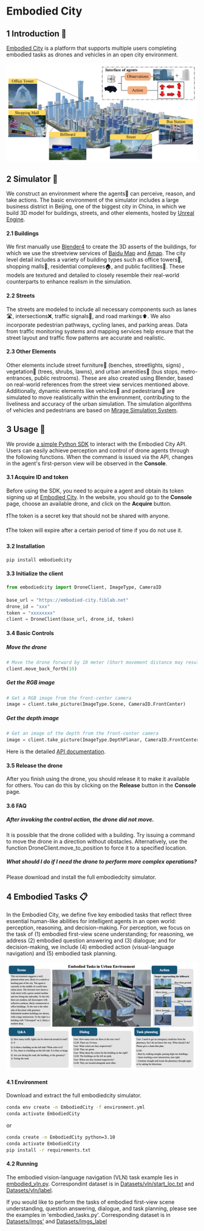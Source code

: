 # Embodied City


##  1 <a name='Introduction'></a> Introduction 🌟

[Embodied City](https://embodied-city.fiblab.net) is a platform that supports multiple users completing embodied tasks as drones and vehicles in an open city environment. 

![](Simulator.png)


##  2 <a name='Simulator'></a> Simulator 🌆

We construct an environment where the agents🤖 can perceive, reason, and take actions. The basic environment of the simulator includes a large business district in Beijing, one of the biggest city in China, in which we build 3D model for buildings, streets, and other elements, hosted by [Unreal Engine](https://www.unrealengine.com/).
#### 2.1 Buildings 
We first manually use [Blender4](https://www.blender.org/) to create the 3D asserts of the buildings, for which we use the streetview services of [Baidu Map](https://map.baidu.com/) and [Amap](https://amap.com/). The city level detail includes a variety of building types such as office towers🏢, shopping malls🏬, residential complexes🏠, and public facilities🏫. These models are textured and detailed to closely resemble their real-world counterparts to enhance realism in the simulation.
#### 2.2 Streets 
The streets are modeled to include all necessary components such as lanes🛣️, intersections❌, traffic signals🚦, and road markings⬆️. We also incorporate pedestrian pathways, cycling lanes, and parking areas. Data from traffic monitoring systems and mapping services help ensure that the street layout and traffic flow patterns are accurate and realistic.

#### 2.3 Other Elements 

Other elements include street furniture🚸 (benches, streetlights, signs) , vegetation🌳 (trees, shrubs, lawns), and urban amenities🚉 (bus stops, metro-entrances, public restrooms). These are also created using Blender, based on real-world references from the street view services mentioned above. Additionally, dynamic elements like vehicles🚗 and pedestrians🚶 are simulated to move realistically within the environment, contributing to the liveliness and accuracy of the urban simulation. The simulation algorithms of vehicles and pedestrians are based on [Mirage Simulation System](https://dl.acm.org/doi/pdf/10.1145/3557915.3560950).


##  3 <a name='Usage'></a> Usage 🔑

We provide [a simple Python SDK](https://github.com/tsinghua-fib-lab/embodied-city-python-sdk) to interact with the Embodied City API. Users can easily achieve perception and control of drone agents through the following functions. When the command is issued via the API, changes in the agent's first-person view will be observed in the **Console**.

#### 3.1 Acquire ID and token
Before using the SDK, you need to acquire a agent and obtain its token signing up at [Embodied City](https://embodied-city.fiblab.net). In the website, you should go to the **Console** page, choose an available drone, and click on the **Acquire** button.

❗️The token is a secret key that should not be shared with anyone.

❗️The token will expire after a certain period of time if you do not use it.

#### 3.2 Installation

```bash
pip install embodiedcity
```

#### 3.3 Initialize the client

```python
from embodiedcity import DroneClient, ImageType, CameraID

base_url = "https://embodied-city.fiblab.net"
drone_id = "xxx"
token = "xxxxxxxx"
client = DroneClient(base_url, drone_id, token)
```
#### 3.4 Basic Controls

##### Move the drone
```python
# Move the drone forward by 10 meter (Short movement distance may result in action failure)
client.move_back_forth(10)
```
##### Get the RGB image
```python
# Get a RGB image from the front-center camera
image = client.take_picture(ImageType.Scene, CameraID.FrontCenter)
```

##### Get the depth image
```python
# Get an image of the depth from the front-center camera
image = client.take_picture(ImageType.DepthPlanar, CameraID.FrontCenter)
```
Here is the detailed [API documentation](./API.py).

#### 3.5 Release the drone
After you finish using the drone, you should release it to make it available for others. You can do this by clicking on the **Release** button in the **Console** page.

#### 3.6 FAQ

##### After invoking the control action, the drone did not move.

It is possible that the drone collided with a building. Try issuing a command to move the drone in a direction without obstacles. Alternatively, use the function DroneClient.move_to_position to force it to a specified location.

##### What should I do if I need the drone to perform more complex operations?

Please download and install the full embodiedcity simulator.

##  4 <a name='Tasks'></a> Embodied Tasks 📋 

In the Embodied City, we define five key embodied tasks that reflect three essential human-like abilities for intelligent agents in an open world: perception, reasoning, and decision-making. For perception, we focus on the task of (1) embodied first-view scene understanding; for reasoning, we address (2) embodied question answering and (3) dialogue; and for decision-making, we include (4) embodied action (visual-language navigation) and (5) embodied task planning. 

![Embodied Tasks](./Embodied_Tasks.png)


#### 4.1 Environment

Download and extract the full embodiedcity simulator. 

```bash
conda env create -n EmbodiedCity -f environment.yml
conda activate EmbodiedCity
```

or

```bash
conda create -n EmbodiedCity python=3.10
conda activate EmbodiedCity
pip install -r requirements.txt
```

#### 4.2 Running

The embodied vision-language navigation (VLN) task example lies in [embodied_vln.py](./embodied_vln.py). Correspondint dataset is in [Datasets/vln/start_loc.txt](./Datasets/vln/start_loc.txt) and [Datasets/vln/label](./Datasets/vln/label).

If you would like to perform the tasks of embodied first-view scene understanding, question answering, dialogue, and task planning, please see the examples in 'embodied_tasks.py'. Corresponding dataset is in [Datasets/Imgs'](./Datasets/Imgs) and  [Datasets/Imgs_label](./Datasets/Imgs_label)

